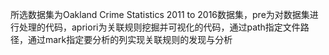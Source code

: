 所选数据集为Oakland Crime Statistics 2011 to 2016数据集，pre为对数据集进行处理的代码，apriori为关联规则挖掘并可视化的代码，通过path指定文件路径，通过mark指定要分析的列实现关联规则的发现与分析
